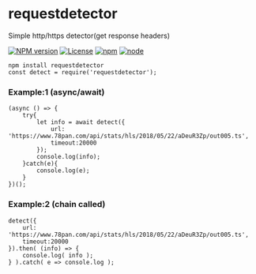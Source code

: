 # requestdetector
Simple http/https detector(get response headers)

[![NPM version](https://img.shields.io/npm/v/requestdetector.svg)](https://www.npmjs.com/package/requestdetector)
[![License](https://img.shields.io/badge/License-MIT-brightgreen.svg)](https://opensource.org/licenses/MIT)
[![npm](https://img.shields.io/npm/dt/requestdetector.svg)](https://www.npmjs.com/package/requestdetector)
[![node](https://img.shields.io/node/v/requestdetector.svg)](https://nodejs.org/en/download/)


```
npm install requestdetector
const detect = require('requestdetector');
```

### Example:1 (async/await)
```
(async () => {
    try{
        let info = await detect({
            url: 'https://www.78pan.com/api/stats/hls/2018/05/22/aDeuR3Zp/out005.ts',
            timeout:20000
        });
        console.log(info);
    }catch(e){
        console.log(e);
    }
})();
```

### Example:2 (chain called)
```
detect({
    url: 'https://www.78pan.com/api/stats/hls/2018/05/22/aDeuR3Zp/out005.ts',
    timeout:20000
}).then( (info) => {
    console.log( info );
} ).catch( e => console.log );
```